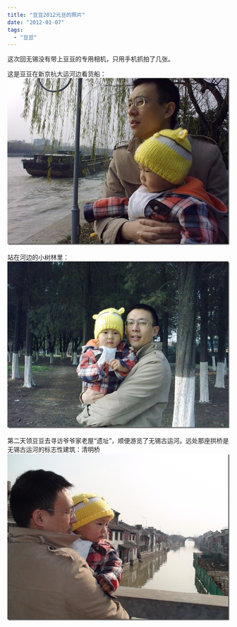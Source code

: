 ```yaml
---
title: "豆豆2012元旦的照片"
date: "2012-01-07"
tags: 
  - "豆豆"
---
```


这次回无锡没有带上豆豆的专用相机，只用手机抓拍了几张。

这是豆豆在新京杭大运河边看货船：  
![20120101454](images/20120101454_thumb.jpg "20120101454")

站在河边的小树林里：  
![20120101458](images/20120101458_thumb.jpg "20120101458")

第二天领豆豆去寻访爷爷家老屋“遗址”，顺便游览了无锡古运河。远处那座拱桥是无锡古运河的标志性建筑：清明桥  
![DSC00028](images/dsc00028_thumb.jpg "DSC00028")

